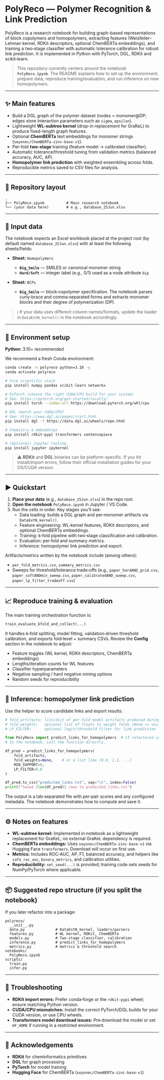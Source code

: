 # PolyReco — Polymer Recognition & Link Prediction

PolyReco is a research notebook for building graph-based representations of block copolymers and homopolymers, extracting features (Weisfeiler–Lehman kernel, RDKit descriptors, optional ChemBERTa embeddings), and training a two‑stage classifier with automatic tolerance calibration for robust link prediction. It is implemented in Python with PyTorch, DGL, RDKit and scikit‑learn.

> This repository currently centers around the notebook **`PolyReco.ipynb`**. The README explains how to set up the environment, prepare data, reproduce training/evaluation, and run inference on new homopolymers.

---

## ✨ Main features

- Build a DGL graph of the polymer dataset (nodes = monomer@DP; edges store interaction parameters such as `sigma`, `epsilon`).
- Lightweight **WL-subtree kernel** (drop-in replacement for GraKeL) to produce fixed-length graph features.
- Optional **ChemBERTa** text embeddings for monomer strings (`seyonec/ChemBERTa-zinc-base-v1`).
- Per-fold **two-stage** training (feature model → calibrated classifier).
- Automatic tolerance/threshold tuning from validation metrics (balanced accuracy, AUC, AP).
- **Homopolymer link prediction** with weighted ensembling across folds.
- Reproducible metrics saved to CSV files for analysis.

---

## 📁 Repository layout

```
.
├── PolyReco.ipynb          # Main research notebook
└── (your data here)        # e.g., database_25Jun.xlsx
```

---

## 🧾 Input data

The notebook expects an Excel workbook placed at the project root (by default named `database_25Jun.xlsx`) with at least the following sheets/fields:

- **Sheet:** `Homopolymers`
  - **`Big_Smile`** — SMILES or canonical monomer string
  - **`Hard/Soft`** — integer label (e.g., 0/1) used as a node attribute `bip`

- **Sheet:** `BCPs`
  - **`Big_Smile`** — block‑copolymer specification. The notebook parses curly‑brace and comma‑separated forms and extracts monomer blocks and their degree of polymerization (DP).

> ℹ️ If your data uses different column names/formats, update the loader in `DataExtN_kernel()` in the notebook accordingly.

---

## 🧪 Environment setup

**Python:** 3.10+ recommended

We recommend a fresh Conda environment:

```bash
conda create -n polyreco python=3.10 -y
conda activate polyreco

# Core scientific stack
pip install numpy pandas scikit-learn networkx

# PyTorch (choose the right CUDA/CPU build for your system)
# See: https://pytorch.org/get-started/locally/
pip install torch --index-url https://download.pytorch.org/whl/cpu

# DGL (match your CUDA/CPU)
# See: https://www.dgl.ai/pages/start.html
pip install dgl -f https://data.dgl.ai/wheels/repo.html

# Chemistry & embeddings
pip install rdkit-pypi transformers sentencepiece

# (Optional) Jupyter tooling
pip install jupyter ipykernel
```

> ⚠️ **RDKit** and **DGL** binaries can be platform-specific. If you hit install/import errors, follow their official installation guides for your OS/CUDA version.

---

## ▶️ Quickstart

1. **Place your data** (e.g., `database_25Jun.xlsx`) in the repo root.
2. **Open the notebook** `PolyReco.ipynb` in Jupyter / VS Code.
3. Run the cells in order. Key stages you’ll see:
   - Data loading: builds a DGL graph and per‑monomer artifacts via `DataExtN_kernel()`.
   - Feature engineering: WL‑kernel features, RDKit descriptors, and optional ChemBERTa embeddings.
   - Training: k‑fold pipeline with two‑stage classification and calibration.
   - Evaluation: per‑fold and summary metrics.
   - Inference: homopolymer link prediction and export.

Artifacts/metrics written by the notebook include (among others):
- `per_fold_metrics.csv`, `summary_metrics.csv`
- Sweeps for threshold/tolerance trade‑offs (e.g., `paper_hardAND_grid.csv`, `paper_softANDmin_sweep.csv`, `paper_calibratedAND_sweep.csv`, `paper_lp_filter_tradeoff.csv`)

---

## 📈 Reproduce training & evaluation

The main training orchestration function is:

```python
train_evaluate_kfold_and_collect(...)
```

It handles k‑fold splitting, model fitting, validation‑driven threshold calibration, and exports fold‑level + summary CSVs. Review the **Config** section in the notebook to adjust:
- Feature toggles (WL kernel, RDKit descriptors, ChemBERTa embeddings)
- Lengths/iteration counts for WL features
- Classifier hyperparameters
- Negative sampling / hard negative mining options
- Random seeds for reproducibility

---

## 🔮 Inference: homopolymer link prediction

Use the helper to score candidate links and export results:

```python
# fold_artifacts: list/dict of per‑fold model artifacts produced during training
# fold_weights:   optional list of floats to weight folds (None => uniform)
# LP_FILTER:      optional logit/threshold filter for link prediction

from PolyReco import predict_links_for_homopolymers  # if refactored into a module
# In the notebook, call the function directly.

df_pred = predict_links_for_homopolymers(
    fold_artifacts,
    fold_weights=None,    # or a list like [0.9, 1.1, ...]
    MIN_SUPPORT=0,
    LP_FILTER=0.0
)

df_pred.to_csv("predicted_links.txt", sep="\t", index=False)
print(f"Saved {len(df_pred)} rows to predicted_links.txt")
```

The output is a tab‑separated file with per‑pair scores and any configured metadata. The notebook demonstrates how to compute and save it.

---

## ⚙️ Notes on features

- **WL-subtree kernel:** Implemented in‑notebook as a lightweight replacement for GraKeL; no external GraKeL dependency is required.
- **ChemBERTa embeddings:** Uses `seyonec/ChemBERTa-zinc-base-v1` via Hugging Face `transformers`. Download will occur on first use.
- **Metrics:** Includes ROC‑AUC, AP, F1, balanced accuracy, and helpers like `safe_roc_auc`, `binary_metrics`, and calibration utilities.
- **Reproducibility:** `set_seed(...)` is provided; training code sets seeds for NumPy/PyTorch where applicable.

---

## 📦 Suggested repo structure (if you split the notebook)

If you later refactor into a package:
```
polyreco/
  __init__.py
  data.py              # DataExtN_kernel, loaders/parsers
  features.py          # WL kernel, RDKit, ChemBERTa
  models.py            # Two-stage classifier, calibration
  inference.py         # predict_links_for_homopolymers
  metrics.py           # metrics & threshold search
notebooks/
  PolyReco.ipynb
scripts/
  train.py
  infer.py
```

---

## 🔧 Troubleshooting

- **RDKit import errors:** Prefer conda‑forge or the `rdkit-pypi` wheel; ensure matching Python version.
- **CUDA/CPU mismatches:** Install the correct PyTorch/DGL builds for your CUDA version, or use CPU wheels.
- **Transformers model download issues:** Pre‑download the model or set `HF_HOME` if running in a restricted environment.

---

## 🙏 Acknowledgements

- **RDKit** for cheminformatics primitives
- **DGL** for graph processing
- **PyTorch** for model training
- **Hugging Face** for ChemBERTa (`seyonec/ChemBERTa-zinc-base-v1`)
